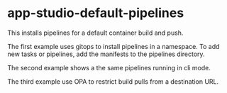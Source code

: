 # app-studio-default-pipelines

This installs pipelines for a default container build and push.

The first example uses gitops to install pipelines in a namespace.
To add new tasks or pipelines, add the manifests to the pipelines directory.

The second example shows a the same pipelines   running in cli mode.

The third example use OPA to restrict build pulls from a destination URL.

